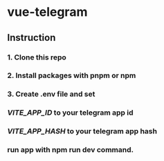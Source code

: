 # vue-telegram

## Instruction
### 1. Clone this repo
### 2. Install packages with pnpm or npm
### 3. Create .env file and set 
### _VITE_APP_ID_ to your telegram app id
### _VITE_APP_HASH_ to your telegram app hash
### run app with npm run dev command.
